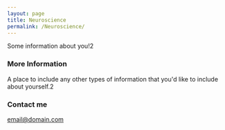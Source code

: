 ```yaml
---
layout: page
title: Neuroscience
permalink: /Neuroscience/
---
```


Some information about you!2

### More Information

A place to include any other types of information that you'd like to include about yourself.2

### Contact me

[email@domain.com](mailto:email@domain.com)